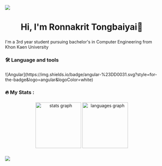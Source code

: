 <div>
  <img style="100%" src="https://capsule-render.vercel.app/api?type=waving&height=100&section=header&reversal=false&fontSize=70&fontAlign=50&fontAlignY=50&stroke=-&descSize=20&descAlign=50&descAlignY=50&textBg=false&color=gradient"  />
</div>

###

<h1 align="center">Hi, I'm Ronnakrit Tongbaiyai👋</h1>

###

<p align="left">I'm a 3rd year student pursuing bachelor's in Computer Engineering from Khon Kaen University</p>

###

<h3 align="left">🛠 Language and tools</h3>

###

<div align="left">
  ![Angular](https://img.shields.io/badge/angular-%23DD0031.svg?style=for-the-badge&logo=angular&logoColor=white)
  <img width="12" />
</div>

###

<h3 align="left">🔥   My Stats :</h3>

###

<div align="center">
  <img src="https://github-readme-stats.vercel.app/api?username=Ronnakrit888&hide_title=false&hide_rank=false&show_icons=true&include_all_commits=true&count_private=true&disable_animations=false&theme=slateorange&locale=en&hide_border=false&order=1" height="150" alt="stats graph"  />
  <img src="https://github-readme-stats.vercel.app/api/top-langs?username=Ronnakrit888&locale=en&hide_title=false&layout=compact&card_width=320&langs_count=5&theme=slateorange&hide_border=false&order=2" height="150" alt="languages graph"  />
</div>

###

<div>
  <img style="100%" src="https://capsule-render.vercel.app/api?type=waving&height=100&section=footer&reversal=false&fontSize=70&fontColor=FFFFFF&fontAlign=50&fontAlignY=50&stroke=-&descSize=20&descAlign=50&descAlignY=50&color=gradient"  />
</div>

###
